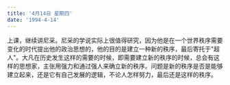 ```yaml
---
title: '4月14日 星期四'
date: '1994-4-14'
---
```


上课，继续讲尼采。尼采的学说实际上很值得研究，因为他是在一个世界秩序需要变化的时代提出他的政治思想的，他的目的是建立一种新的秩序，最后寄托于"超人"。大凡在历史发生这样的需要的时候，即需要建立新的秩序的时候，总会有这样的思想家，主张用强力和通过强人来确立新的秩序。问题是新的秩序是否是能够建立起来，还是它有自己发展的逻辑，不论人怎样努力，最后还是这样的秩序。

